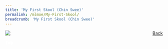 ```yaml
---
title: 'My First Skool (Chin Swee)'
permalink: /mlmoe/My-First-Skool/
breadcrumb: 'My First Skool (Chin Swee)'
---
```

<!-- Global site tag (gtag.js) - Google Ads: 726049306 -->
<script async src="https://www.googletagmanager.com/gtag/js?id=AW-726049306"></script>
<script>
  window.dataLayer = window.dataLayer || [];
  function gtag(){dataLayer.push(arguments);}
  gtag('js', new Date());

  gtag('config', 'AW-726049306');
</script>
<a href="/exhibits/pameran-bahasa-melayu-malay-language-exhibitions-c/preschool/" style="float:right;">Back</a>
 <img src="/images/MTLS2021-MyFirstSkool_ML_Final.jpg"> <br/>

<div class="btntop"><a href="#top" style="text-decoration:none;"><span style="color:white"><b>Top</b></span></a></div>
